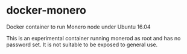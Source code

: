 # docker-monero
Docker container to run Monero node under Ubuntu 16.04

This is an experimental container running monerod as root and has no password set. It is not suitable to be exposed to general use.
